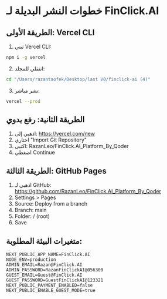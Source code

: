 # خطوات النشر البديلة لـ FinClick.AI

## الطريقة الأولى: Vercel CLI

1. ثبتي Vercel CLI:
```bash
npm i -g vercel
```

2. انتقلي للمجلد:
```bash
cd "/Users/razantaofek/Desktop/last V0/finclick-ai (4)"
```

3. نشر مباشر:
```bash
vercel --prod
```

## الطريقة الثانية: رفع يدوي

1. اذهبي إلى: https://vercel.com/new
2. اختاري "Import Git Repository"
3. اكتبي: RazanLeo/FinClick.AI_Platform_By_Qoder
4. اضغطي Continue

## الطريقة الثالثة: GitHub Pages

1. اذهبي لـ GitHub: https://github.com/RazanLeo/FinClick.AI_Platform_By_Qoder
2. Settings > Pages
3. Source: Deploy from a branch
4. Branch: main
5. Folder: / (root)
6. Save

## متغيرات البيئة المطلوبة:

```
NEXT_PUBLIC_APP_NAME=FinClick.AI
NODE_ENV=production
ADMIN_EMAIL=Razan@FinClick.AI
ADMIN_PASSWORD=RazanFinClickAI@056300
GUEST_EMAIL=Guest@FinClick.AI
GUEST_PASSWORD=GuestFinClickAI@123321
NEXT_PUBLIC_PAYMENT_ENABLED=false
NEXT_PUBLIC_ENABLE_GUEST_MODE=true
```